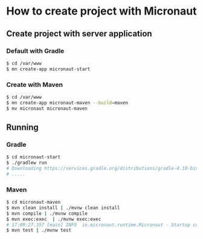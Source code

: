 # How to create project with Micronaut

## Create project with server application
### Default with Gradle
```bash
$ cd /var/www
$ mn create-app micronaut-start
```
### Create with Maven
```bash
$ cd /var/www
$ mn create-app micronaut-maven --build=maven
$ mv micronaut micronaut-maven
```

## Running
### Gradle
```bash
$ cd micronaut-start
$ ./gradlew run
# Downloading https://services.gradle.org/distributions/gradle-4.10-bin.zip
# .....
```

### Maven
```bash
$ cd micronaut-maven
$ mvn clean install | ./mvnw clean install
$ mvn compile | ./mvnw compile
$ mvn exec:exec  | ./mvnw exec:exec
# 17:09:27.357 [main] INFO  io.micronaut.runtime.Micronaut - Startup completed in 838ms. Server Running: http://localhost:8080
$ mvn test | ./mvnw test
```
